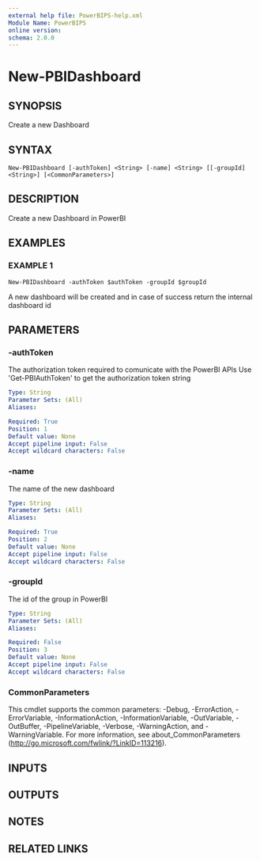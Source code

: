 ```yaml
---
external help file: PowerBIPS-help.xml
Module Name: PowerBIPS
online version:
schema: 2.0.0
---
```


# New-PBIDashboard

## SYNOPSIS
Create a new Dashboard

## SYNTAX

```
New-PBIDashboard [-authToken] <String> [-name] <String> [[-groupId] <String>] [<CommonParameters>]
```

## DESCRIPTION
Create a new Dashboard in PowerBI

## EXAMPLES

### EXAMPLE 1
```
New-PBIDashboard -authToken $authToken -groupId $groupId
```

A new dashboard will be created and in case of success return the internal dashboard id

## PARAMETERS

### -authToken
The authorization token required to comunicate with the PowerBI APIs
Use 'Get-PBIAuthToken' to get the authorization token string

```yaml
Type: String
Parameter Sets: (All)
Aliases:

Required: True
Position: 1
Default value: None
Accept pipeline input: False
Accept wildcard characters: False
```

### -name
The name of the new dashboard

```yaml
Type: String
Parameter Sets: (All)
Aliases:

Required: True
Position: 2
Default value: None
Accept pipeline input: False
Accept wildcard characters: False
```

### -groupId
The id of the group in PowerBI

```yaml
Type: String
Parameter Sets: (All)
Aliases:

Required: False
Position: 3
Default value: None
Accept pipeline input: False
Accept wildcard characters: False
```

### CommonParameters
This cmdlet supports the common parameters: -Debug, -ErrorAction, -ErrorVariable, -InformationAction, -InformationVariable, -OutVariable, -OutBuffer, -PipelineVariable, -Verbose, -WarningAction, and -WarningVariable.
For more information, see about_CommonParameters (http://go.microsoft.com/fwlink/?LinkID=113216).

## INPUTS

## OUTPUTS

## NOTES

## RELATED LINKS
